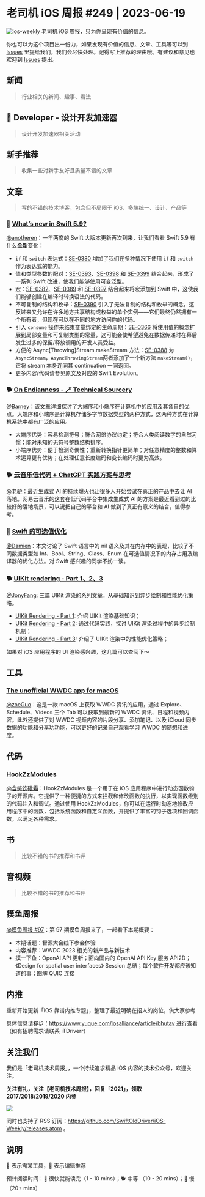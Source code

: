 # 老司机 iOS 周报 #249 | 2023-06-19

![ios-weekly](https://github.com/SwiftOldDriver/iOS-Weekly/blob/master/assets/249.png?raw=true)
老司机 iOS 周报，只为你呈现有价值的信息。

你也可以为这个项目出一份力，如果发现有价值的信息、文章、工具等可以到 [Issues](https://github.com/SwiftOldDriver/iOS-Weekly/issues) 里提给我们，我们会尽快处理。记得写上推荐的理由哦。有建议和意见也欢迎到 [Issues](https://github.com/SwiftOldDriver/iOS-Weekly/issues) 提出。

## 新闻

> 行业相关的新闻、趣事、看法

##  Developer - 设计开发加速器

> 设计开发加速器相关活动

## 新手推荐

> 收集一些对新手友好且质量不错的文章

## 文章

> 写的不错的技术博客，包含但不局限于 iOS、多端统一、设计、产品等

### 🐢 [What’s new in Swift 5.9?](https://www.hackingwithswift.com/articles/258/whats-new-in-swift-5-9)

[@anotheren](https://github.com/anotheren)：一年两度的 Swift 大版本更新再次到来，让我们看看 Swift 5.9 有什么**全新**变化：

- `if` 和 `switch` 表达式：[SE-0380](https://github.com/apple/swift-evolution/blob/main/proposals/0380-if-switch-expressions.md) 增加了我们在多种情况下使用 `if` 和 `switch` 作为表达式的能力。
- 值和类型参数的配对：[SE-0393](https://github.com/apple/swift-evolution/blob/main/proposals/0393-parameter-packs.md)、[SE-0398](https://github.com/apple/swift-evolution/blob/main/proposals/0398-variadic-types.md) 和 [SE-0399](https://github.com/apple/swift-evolution/blob/main/proposals/0399-tuple-of-value-pack-expansion.md) 结合起来，形成了一系列 Swift 改进，使我们能够使用可变泛型。
- 宏：[SE-0382](https://github.com/apple/swift-evolution/blob/main/proposals/0382-expression-macros.md)、[SE-0389](https://github.com/apple/swift-evolution/blob/main/proposals/0389-attached-macros.md) 和 [SE-0397](https://github.com/apple/swift-evolution/blob/main/proposals/0397-freestanding-declaration-macros.md) 结合起来将宏添加到 Swift 中，这使我们能够创建在编译时转换语法的代码。
- 不可复制的结构和枚举：[SE-0390](https://github.com/apple/swift-evolution/blob/main/proposals/0390-noncopyable-structs-and-enums.md) 引入了无法复制的结构和枚举的概念，这反过来又允许在许多地方共享结构或枚举的单个实例——它们最终仍然拥有一个所有者，但现在可以在不同的地方访问你的代码。
- 引入 `consume` 操作来结束变量绑定的生命周期：[SE-0366](https://github.com/apple/swift-evolution/blob/main/proposals/0366-move-function.md) 将使用值的概念扩展到局部变量和可复制类型的常量，这可能会使希望避免在数据传递时在幕后发生过多的保留/释放调用的开发人员受益。
- 方便的 Async[Throwing]Stream.makeStream 方法：[SE-0388](https://github.com/apple/swift-evolution/blob/main/proposals/0388-async-stream-factory.md) 为 `AsyncStream`，`AsyncThrowingStream`两者添加了一个新方法 `makeStream()`，它将 stream 本身连同其 continuation 一同返回。
- 更多内容/代码请参见原文及对应的 Swift Evolution。

### 🐕 [On Endianness - 🪄 Technical Sourcery](https://www.technicalsourcery.net/posts/on-endianness/)

[@Barney](https://github.com/BarneyZhaoooo)：该文章详细探讨了大端序和小端序在计算机中的应用及其各自的优点。大端序和小端序是计算机存储多字节数据类型的两种方式，这两种方式在计算机系统中都有广泛的应用。

- 大端序优势：容易检测符号；符合网络协议约定；符合人类阅读数字的自然习惯；能对未知的无符号整数结构排序。
- 小端序优势：便于检测奇偶性；重新转换指针更简单；对任意精度的整数和算术运算更有优势；在处理任意长度编码和变长编码时更为高效。

### 🐕 [云音乐低代码 + ChatGPT 实践方案与思考](https://mp.weixin.qq.com/s/jaIiVI636uJBOOKsXuHCpw)

[@老驴](https://weibo.com/u/6090610445)：最近生成式 AI 的持续爆火也让很多人开始尝试在真正的产品中去让 AI 落地。网易云音乐的这套在低代码平台中集成生成式 AI 的方案是最近看到过的比较好的落地场景，可以说把自己的平台和 AI 做到了真正有意义的结合，值得参考。


### 🐎 [Swift 的可选值优化](https://mp.weixin.qq.com/s/aloL0oyFUYIukhaqE-YfTA)

[@Damien](https://github.com/zengyima)：本文讨论了 Swift 语言中的 nil 语义及其在内存中的表现，比较了不同数据类型如 Int、Bool、String、Class、Enum 在可选值情况下的内存占用及编译器的优化方法。对 Swift 感兴趣的同学不妨一读。

### 🐕 [UIKit rendering - Part 1、2、3](https://fabernovel.github.io/2021-01-04/uikit-rendering-part-1)

[@JonyFang](https://github.com/JonyFang): 三篇 UIKit 渲染的系列文章，从基础知识到异步绘制和性能优化策略。

- [UIKit Rendering - Part 1](https://fabernovel.github.io/2021-01-04/uikit-rendering-part-1): 介绍 UIKit 渲染基础知识；
- [UIKit Rendering - Part 2](https://fabernovel.github.io/2021-01-04/uikit-rendering-part-2): 通过代码实践，探讨 UIKit 渲染过程中的异步绘制机制；
- [UIKit Rendering - Part 3](https://fabernovel.github.io/2021-01-04/uikit-rendering-part-3): 介绍了 UIKit 渲染中的性能优化策略；

如果对 iOS 应用程序的 UI 渲染感兴趣，这几篇可以查阅下～

## 工具

###  [The unofficial WWDC app for macOS](https://github.com/insidegui/WWDC)

[@zoeGuo](https://github.com/zoeGuo)：这是一款 macOS 上获取 WWDC 资讯的应用，通过 Explore、Schedule、Videos 三个 Tab 可以获取到最新的 WWDC 资讯、日程和视频内容。此外还提供了对 WWDC 视频内容的片段分享、添加笔记、以及 iCloud 同步数据的功能和分享功功能，可以更好的记录自己观看学习 WWDC 的随想和进度。

## 代码

### [HookZzModules](https://github.com/jmpews/HookZzModules/tree/master/AntiDebugBypass)

[@含笑饮砒霜](https://weibo.com/chinafishnews/)：HookZzModules 是一个用于在 iOS 应用程序中进行动态函数钩子的开源库。它提供了一种便捷的方式来拦截和修改函数的执行，以实现函数级别的代码注入和调试。通过使用 HookZzModules，你可以在运行时动态地修改应用程序中的函数，包括系统函数和自定义函数，并提供了丰富的钩子选项和回调函数，以满足各种需求。


## 书

> 比较不错的书的推荐和书评

## 音视频

> 比较不错的书的推荐和书评

## 摸鱼周报

[@摸鱼周报 #97](https://mp.weixin.qq.com/s/6HRxZXAJcTZKGZiNX2eBYQ)：第 97 期摸鱼周报来了，一起看下本期概要：

* 本期话题：智源大会线下参会体验
* 内容推荐：WWDC 2023 相关的新产品与新技术
* 摸一下鱼：OpenAI API 更新；面向国内的 OpenAI API Key 服务 API2D； 《Design for spatial user interfaces》 Session 总结；每个软件开发都应该知道的事；图解 QUIC 连接

## 内推

重新开始更新「iOS 靠谱内推专题」，整理了最近明确在招人的岗位，供大家参考

具体信息请移步：https://www.yuque.com/iosalliance/article/bhutav 进行查看（如有招聘需求请联系 iTDriverr）

## 关注我们

我们是「老司机技术周报」，一个持续追求精品 iOS 内容的技术公众号，欢迎关注。

**关注有礼，关注【老司机技术周报】，回复「2021」，领取 2017/2018/2019/2020 内参**

![](https://github.com/SwiftOldDriver/iOS-Weekly/blob/master/assets/qrcode_for_wechat.jpg?raw=true)

同时也支持了 RSS 订阅：https://github.com/SwiftOldDriver/iOS-Weekly/releases.atom 。

## 说明

🚧 表示需某工具，🌟 表示编辑推荐

预计阅读时间：🐎 很快就能读完（1 - 10 mins）；🐕 中等 （10 - 20 mins）；🐢 慢（20+ mins）
